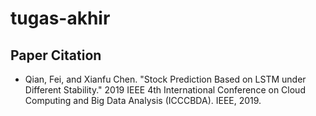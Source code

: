 # tugas-akhir

## Paper Citation
- Qian, Fei, and Xianfu Chen. "Stock Prediction Based on LSTM under Different Stability." 2019 IEEE 4th International Conference on Cloud Computing and Big Data Analysis (ICCCBDA). IEEE, 2019.
